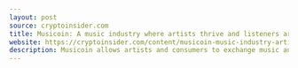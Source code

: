 ```yaml
---
layout: post
source: cryptoinsider.com
title: Musicoin: A music industry where artists thrive and listeners are rewarded - Crypto Insider - Bitcoin News
website: https://cryptoinsider.com/content/musicoin-music-industry-artists-listeners-rewarded/index.html
description: Musicoin allows artists and consumers to exchange music and value on a frictionless platform, causing a possible revival of the music industry.
---
```

